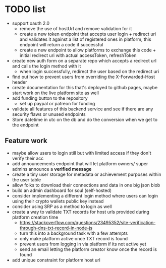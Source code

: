 # TODO list

- support oauth 2.0
  - remove the use of hostUrl and remove validation for it
  - create a new token endpoint that accepts user login + redirect uri and validates it against a list of registered ones in platform,
    this endpoint will return a code if successful
  - create a new endpoint to allow platforms to exchange this code + initial redirect uri with actual accessToken, refreshToken
- create new auth form on a separate repo which accepts a redirect url and calls the login method with it
  - when login successfully, redirect the user based on the redirect uri
- find out how to prevent users from overriding the X-Forwarded-Host header
- create documentation for this that's deployed to github pages, maybe start work on the live platform site as well
- add funding button to the repository
  - set up paypal or patreon for funding
- validate all features of this backend service and see if there are any security flaws or unused endpoints
- Store datetime in utc on the db and do the conversion when we get to the endpoint

## Feature work

- maybe allow users to login still but with limited access if they don't verify their acc
- add announcements endpoint that will let platform owners/ super admins announce a **verified message**
- create a tiny user storage for metadata or achievement purposes within the user table
- allow folks to download their connections and data in one big json blob
- build an admin dashboard for soul (self-hosted)
- consider implementing a different login method where users can login using their crypto wallets public key instead
- consider using SRP as a method to login as well
- create a way to validate TXT records for host urls provided during platform creation time
  - https://stackoverflow.com/questions/23495352/site-verification-through-dns-txt-record-in-node-js
  - turn this into a background task with a few attempts
  - only make platform active once TXT record is found
  - prevent users from logging in via platform if its not active yet
  - send an email letting the platform creator know once the record is found
- add unique constraint for platform host url
